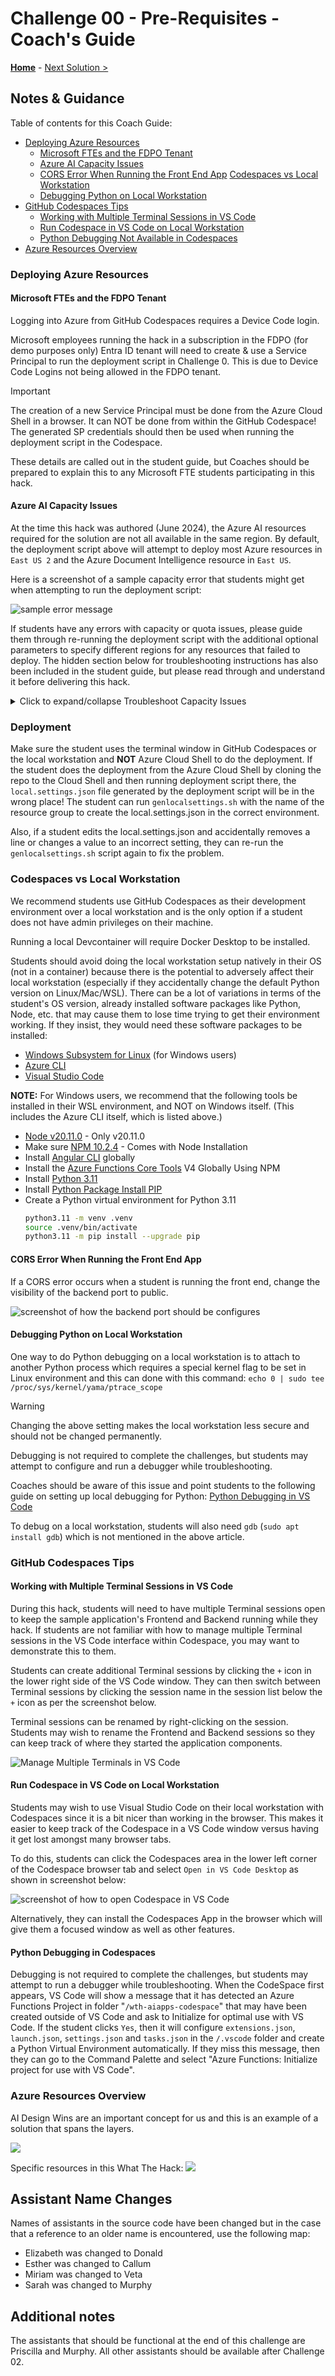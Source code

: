 # Challenge 00 - Pre-Requisites - Coach's Guide 

**[Home](./README.md)** - [Next Solution >](./Solution-01.md)

## Notes & Guidance

Table of contents for this Coach Guide:
- [Deploying Azure Resources](#deploying-azure-resources)
  - [Microsoft FTEs and the FDPO Tenant](#microsoft-ftes-and-the-fdpo-tenant)
  - [Azure AI Capacity Issues](#azure-ai-capacity-issues)
  - [CORS Error When Running the Front End App](#cors-error-when-running-the-front-end-app) [Codespaces vs Local Workstation](#codespaces-vs-local-workstation)
  - [Debugging Python on Local Workstation](#debugging-python-on-local-workstation)
- [GitHub Codespaces Tips](#github-codespaces-tips)
  - [Working with Multiple Terminal Sessions in VS Code](#working-with-multiple-terminal-sessions-in-vs-code)
  - [Run Codespace in VS Code on Local Workstation](#run-codespace-in-vs-code-on-local-workstation)
  - [Python Debugging Not Available in Codespaces](#python-debugging-not-available-in-codespaces)
- [Azure Resources Overview](#azure-resources-overview)

### Deploying Azure Resources

#### Microsoft FTEs and the FDPO Tenant

Logging into Azure from GitHub Codespaces requires a Device Code login.

Microsoft employees running the hack in a subscription in the FDPO (for demo purposes only) Entra ID tenant will need to create & use a Service Principal to run the deployment script in Challenge 0.  This is due to Device Code Logins not being allowed in the FDPO tenant.  

>[!IMPORTANT]
>The creation of a new Service Principal must be done from the Azure Cloud Shell in a browser.  It can NOT be done from within the GitHub Codespace! The generated SP credentials should then be used when running the deployment script in the Codespace.

These details are called out in the student guide, but Coaches should be prepared to explain this to any Microsoft FTE students participating in this hack.

#### Azure AI Capacity Issues

At the time this hack was authored (June 2024), the Azure AI resources required for the solution are not all available in the same region. By default, the deployment script above will attempt to deploy most Azure resources in `East US 2` and the Azure Document Intelligence resource in `East US`.

Here is a screenshot of a sample capacity error that students might get when attempting to run the deployment script:

![sample error message](../images/example-capacity-deployment-error.png)

If students have any errors with capacity or quota issues, please guide them through re-running the deployment script with the additional optional parameters to specify different regions for any resources that failed to deploy.  The hidden section below for troubleshooting instructions has also been included in the student guide, but please read through and understand it before delivering this hack.

<details markdown="1">
<summary markdown="span">Click to expand/collapse Troubleshoot Capacity Issues</summary>

If you have any errors with capacity or quota issues, you may need to re-deploy the solution using one or more of the optional location parameters below. Note the resource type and region that failed to deploy in any error messages, and choose a different region based on the information below.

- `Location`: The Azure region where you want to deploy the resources. (Default value is `eastus2`)
- `OpenAILocation`: The Azure region where the Azure OpenAI resource will be deployed. (Default value is `eastus2`)
- `DocumentIntelligenceLocation`: The Azure region where the Azure Document Intelligence resource will be deployed. (Default value is `eastus`)

**NOTE:** The hack requires the Azure OpenAI Assistant API feature which is currently in preview and NOT available in ALL regions *where Azure OpenAI is available*!

The students may also need to check on capacity for the models and delete/purge models to get capacity.
 ![Azure -> Azure AI Services -> Azure AI Services](..\images\purge-deleted-ai-services.png)
 
As of June 2024, Azure OpenAI with the Assistant API preview feature is available in the following regions: `eastus2`, `australiaeast`, 
`francecentral`, `norwayeast`, `swedencentral`, `uksouth`, `westus`, `westus3`

This information is subject to change over time, for the most up to date list of available locations see [Azure OpenAI Service Models - Assistants (Preview) Availability](https://learn.microsoft.com/en-us/azure/ai-services/openai/concepts/models#assistants-preview)

**NOTE:** This hack uses Python to interact with the Azure Document Intelligence API. Python is supported with the `2024-02-29-preview` version of the Document Intelligence API.  The `2024-02-29-preview` version of the API is currently NOT available in ALL regions *where Azure Document Intelligence is available*!

As of June 2024, Azure Document Intelligence with support for API version `2024-02-29-preview` (with Python support) is available in the following regions: `eastus`, `westus2`, `westeurope`

This information is subject to change over time, for the most up to date list of available locations see [What is Azure AI Document Intelligence? - API `2024-02-29-preview` Availability](https://learn.microsoft.com/en-us/azure/ai-services/document-intelligence/overview?view=doc-intel-4.0.0)

</details>

### Deployment
Make sure the student uses the terminal window in GitHub Codespaces or the local workstation and **NOT** Azure Cloud Shell to do the deployment. If the student does the deployment from the Azure Cloud Shell by cloning the repo to the Cloud Shell and then running deployment script there, the `local.settings.json` file generated by the deployment script will be in the wrong place!  The student can run `genlocalsettings.sh` with the name of the resource group to create the local.settings.json in the correct environment. 

Also, if a student edits the local.settings.json and accidentally removes a line or changes a value to an incorrect setting, they can re-run the `genlocalsettings.sh` script again to fix the problem. 

### Codespaces vs Local Workstation

We recommend students use GitHub Codespaces as their development environment over a local workstation and is the only option if a student does not have admin privileges on their machine.

Running a local Devcontainer will require Docker Desktop to be installed. 

Students should avoid doing the local workstation setup natively in their OS (not in a container) because there is the potential to adversely affect their local workstation (especially if they accidentally change the default Python version on Linux/Mac/WSL). There can be a lot of variations in terms of the student's OS version, already installed software packages like Python, Node, etc. that may cause them to lose time trying to get their environment working. If they insist, they would need these software packages to be installed:

- [Windows Subsystem for Linux](../../000-HowToHack/WTH-Common-Prerequisites.md#windows-subsystem-for-linux) (for Windows users)
- [Azure CLI](../../000-HowToHack/WTH-Common-Prerequisites.md#azure-cli)
- [Visual Studio Code](../../000-HowToHack/WTH-Common-Prerequisites.md#visual-studio-code)

**NOTE:** For Windows users, we recommend that the following tools be installed in their WSL environment, and NOT on Windows itself. (This includes the Azure CLI itself, which is listed above.) 

- [Node v20.11.0](https://nodejs.org/en/download) - Only v20.11.0
- Make sure [NPM 10.2.4](https://nodejs.org/en/download) - Comes with Node Installation
- Install [Angular CLI](https://angular.io/cli#installing-angular-cli) globally
- Install the [Azure Functions Core Tools](https://www.npmjs.com/package/azure-functions-core-tools#installing) V4 Globally Using NPM
- Install [Python 3.11](https://www.python.org/downloads/)
- Install [Python Package Install PIP](https://pypi.org/project/pip/)
- Create a Python virtual environment for Python 3.11 <br>
  ```bash
  python3.11 -m venv .venv
  source .venv/bin/activate
  python3.11 -m pip install --upgrade pip
  ```

#### CORS Error When Running the Front End App

If a CORS error occurs when a student is running the front end, change the visibility of the backend port to public.

![screenshot of how the backend port should be configures](../images/CORS-issue-fix.png)


#### Debugging Python on Local Workstation

One way to do Python debugging on a local workstation is to attach to another Python process which requires a special kernel flag to be set in Linux environment and this can done with this command:
`echo 0 | sudo tee /proc/sys/kernel/yama/ptrace_scope`

>[!WARNING]
>Changing the above setting makes the local workstation less secure and should not be changed permanently. 

Debugging is not required to complete the challenges, but students may attempt to configure and run a debugger while troubleshooting. 

Coaches should be aware of this issue and point students to the following guide on setting up local debugging for Python: [Python Debugging in VS Code](https://code.visualstudio.com/docs/python/debugging)

To debug on a local workstation, students will also need `gdb` (`sudo apt install gdb`) which is not mentioned in the above article. 

### GitHub Codespaces Tips

#### Working with Multiple Terminal Sessions in VS Code

During this hack, students will need to have multiple Terminal sessions open to keep the sample application's Frontend and Backend running while they hack.  If students are not familiar with how to manage multiple Terminal sessions in the VS Code interface within Codespace, you may want to demonstrate this to them.

Students can create additional Terminal sessions by clicking the `+` icon in the lower right side of the VS Code window. They can then switch between Terminal sessions by clicking the session name in the session list below the `+` icon as per the screenshot below.

Terminal sessions can be renamed by right-clicking on the session. Students may wish to rename the Frontend and Backend sessions so they can keep track of where they started the application components.

![Manage Multiple Terminals in VS Code](../images/manage-multiple-terminal-sessions-vscode.png)

#### Run Codespace in VS Code on Local Workstation

Students may wish to use Visual Studio Code on their local workstation with Codespaces since it is a bit nicer than working in the browser. This makes it easier to keep track of the Codespace in a VS Code window versus having it get lost amongst many browser tabs. 

To do this, students can click the Codespaces area in the lower left corner of the Codespace browser tab and select `Open in VS Code Desktop` as shown in screenshot below:

![screenshot of how to open Codespace in VS Code](../images/open-codespace-in-vscode.png)

Alternatively, they can install the Codespaces App in the browser which will give them a focused window as well as other features.

#### Python Debugging in Codespaces

Debugging is not required to complete the challenges, but students may attempt to run a debugger while troubleshooting. When the CodeSpace first appears, VS Code will show a message that it has detected an Azure Functions Project in folder "`/wth-aiapps-codespace`" that may have been created outside of VS Code and ask to Initialize for optimal use with VS Code. If the student clicks `Yes`, then it will configure `extensions.json`, `launch.json`, `settings.json` and `tasks.json` in the `/.vscode` folder and create a Python Virtual Environment automatically. If they miss this message, then they can go to the Command Palette and select "Azure Functions: Initialize project for use with VS Code". 

### Azure Resources Overview

AI Design Wins are an important concept for us and this is an example of a solution that spans the layers.

![](..\images\ai-design-wins.png)

Specific resources in this What The Hack:
![](..\images\deployed-resources.png)

## Assistant Name Changes

Names of assistants in the source code have been changed but in the case that a reference to an older name is encountered, use the following map:

- Elizabeth was changed to Donald
- Esther was changed to Callum
- Miriam was changed to Veta
- Sarah was changed to Murphy

## Additional notes

The assistants that should be functional at the end of this challenge are Priscilla and Murphy.  All other assistants should be available after Challenge 02.
